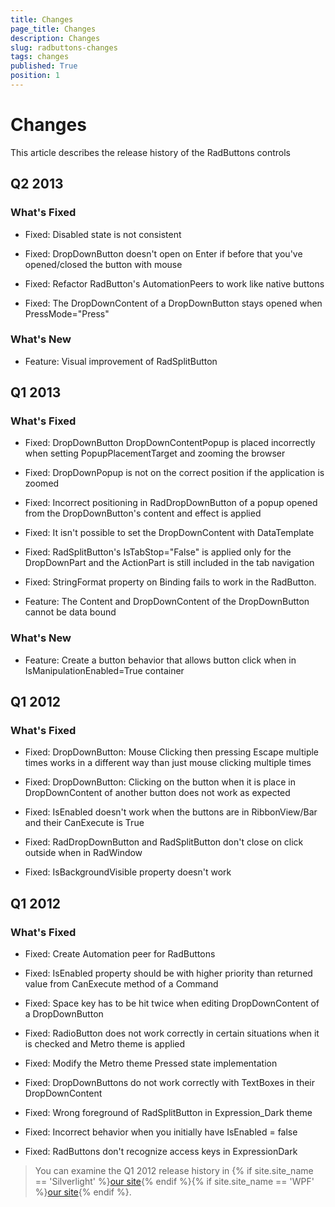 ```yaml
---
title: Changes
page_title: Changes
description: Changes
slug: radbuttons-changes
tags: changes
published: True
position: 1
---
```


# Changes



This article describes the release history of the RadButtons controls

## Q2 2013

### What's Fixed

* Fixed: Disabled state is not consistent

* Fixed: DropDownButton doesn't open on Enter if before that you've opened/closed the button with mouse

* Fixed: Refactor RadButton's AutomationPeers to work like native buttons 

* Fixed: The DropDownContent of a DropDownButton stays opened when PressMode="Press"

### What's New

* Feature: Visual improvement of RadSplitButton 

## Q1 2013

### What's Fixed

* Fixed: DropDownButton DropDownContentPopup is placed incorrectly when setting PopupPlacementTarget and zooming the browser

* Fixed: DropDownPopup is not on the correct position if the application is zoomed

* Fixed: Incorrect positioning in RadDropDownButton of a popup opened from the DropDownButton's content and effect is applied

* Fixed: It isn't possible to set the DropDownContent with DataTemplate

* Fixed: RadSplitButton's IsTabStop="False" is applied only for the DropDownPart and the ActionPart is still included in the tab navigation

* Fixed: StringFormat property on Binding fails to work in the RadButton.

* Feature: The Content and DropDownContent of the DropDownButton cannot be data bound

### What's New

* Feature: Create a button behavior that allows button click when in IsManipulationEnabled=True container

## Q1 2012

### What's Fixed

* Fixed: DropDownButton: Mouse Clicking then pressing Escape multiple times works in a different way than just mouse clicking multiple times

* Fixed: DropDownButton: Clicking on the button when it is place in DropDownContent of another button does not work as expected

* Fixed: IsEnabled doesn't work when the buttons are in RibbonView/Bar and their CanExecute is True

* Fixed: RadDropDownButton and RadSplitButton don't close on click outside when in RadWindow

* Fixed: IsBackgroundVisible property doesn't work

## Q1 2012

### What's Fixed

* Fixed: Create Automation peer for RadButtons

* Fixed: IsEnabled property should be with higher priority than returned value from CanExecute method of a Command

* Fixed: Space key has to be hit twice when editing DropDownContent of a DropDownButton

* Fixed: RadioButton does not work correctly in certain situations when it is checked and Metro theme is applied

* Fixed: Modify the Metro theme Pressed state implementation

* Fixed: DropDownButtons do not work correctly with TextBoxes in their DropDownContent

* Fixed: Wrong foreground of RadSplitButton in Expression_Dark theme

* Fixed: Incorrect behavior when you initially have IsEnabled = false

* Fixed: RadButtons don't recognize access keys in ExpressionDark

>You can examine the Q1 2012 release history in
				{% if site.site_name == 'Silverlight' %}[our site](http://www.telerik.com/products/silverlight/whats-new/release_notes/q1-2012-version-2012-1-215-271395503.aspx){% endif %}{% if site.site_name == 'WPF' %}[our site](http://www.telerik.com/products/wpf/whats-new/release-history/q1-2012-version-2012-1-215-1506305735.aspx){% endif %}.
			  
